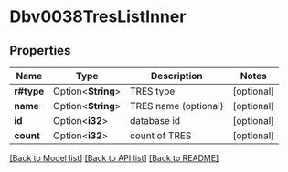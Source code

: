 # Dbv0038TresListInner

## Properties

Name | Type | Description | Notes
------------ | ------------- | ------------- | -------------
**r#type** | Option<**String**> | TRES type | [optional]
**name** | Option<**String**> | TRES name (optional) | [optional]
**id** | Option<**i32**> | database id | [optional]
**count** | Option<**i32**> | count of TRES | [optional]

[[Back to Model list]](../README.md#documentation-for-models) [[Back to API list]](../README.md#documentation-for-api-endpoints) [[Back to README]](../README.md)


